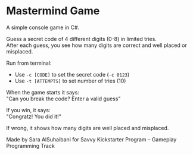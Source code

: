 # Mastermind Game

A simple console game in C#.

Guess a secret code of 4 different digits (0-8) in limited tries.  
After each guess, you see how many digits are correct and well placed or misplaced.

Run from terminal:  
- Use `-c [CODE]` to set the secret code (`-c 0123`)  
- Use `-t [ATTEMPTS]` to set number of tries (10)

When the game starts it says:  
"Can you break the code? Enter a valid guess"

If you win, it says:  
"Congratz! You did it!"

If wrong, it shows how many digits are well placed and misplaced.

Made by Sara AlSuhaibani for Savvy Kickstarter Program – Gameplay Programming Track